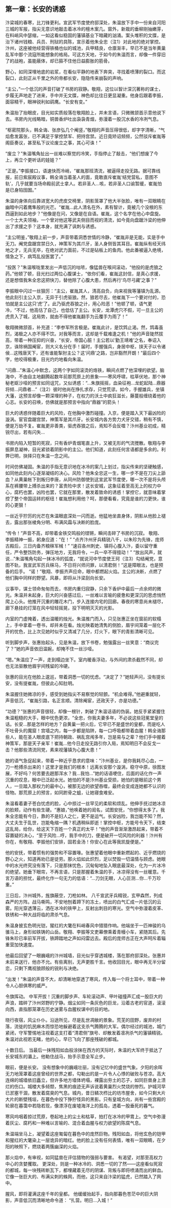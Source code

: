 ## 第一章：长安的诱惑

汴梁城的春寒，比刀锋更利。宣武军节度使府邸深处，朱温放下手中一份来自河阳三城的军报，指尖无意识地敲击着冰冷的檀木案几。窗外，新栽的垂柳刚抽嫩芽，在料峭风中瑟缩，一如这看似稳固的藩镇基业下暗藏的汹涌。案头堆积的文牒，是治下诸州钱粮、兵员、刑狱的具陈，宣示着他朱全忠（注1）对此地的绝对掌控。汴州，这座被他经营得铁桶也似的城池，兵甲精良，仓廪渐丰，早已不是当年黄巢乱军中那个流寇所能想象的格局。可这方天地，于如今的朱温而言，却像一件穿旧了的战袍，虽能蔽体，却已箍不住他日益膨胀的筋骨。

野心，如同深埋地底的岩浆，在看似平静的地表下奔突，寻找着喷薄的裂口。而这裂口，此刻正从千里之外的帝都长安，隐隐传来崩裂的声响。

“主公，”一个低沉的声音打破了书房的寂静。敬翔，这位以智计深沉著称的谋士，步履无声地走了进来，手中并无文牒，神色却比往日更显凝重。他身后跟着李振，面容精干，眼神锐利如鹞鹰。“长安有变。”

朱温抬了抬眼皮，目光如实质般落在敬翔脸上，并未言语，只微微颔首示意他说下去。书房内光线略暗，铜兽香炉吐出袅袅青烟，弥漫着一股沉水香的冷冽气息。

“枢密院那头，韩全诲、张彦弘几个阉竖，”敬翔的声音压得很低，却字字清晰，“气焰愈发嚣张，已不满足于掌控禁军、把持宫禁。近日竟矫诏频频，公然驳斥崔胤等阁臣奏议，甚至私下议论废立之事，其心可诛！”

“废立？”朱温嘴角扯出一丝难以察觉的冷笑，手指停止了敲击，“他们想废了今上，再立个更听话的娃娃？”

“正是。”李振接口，语速快而冷峭，“崔胤那班清流，被逼得走投无路。据可靠线报，前日紫宸殿议事，韩全诲当着圣人的面，竟敢直斥崔胤‘结党营私，意图不轨’，几乎就要当场命殿前武士拿人。若非圣人…咳，若非圣人口谕暂缓，崔胤怕是已身陷囹圄。”

朱温的身体向后靠进宽大的虎皮交椅里，阴影笼罩了他大半张脸，唯有一双眼睛在幽暗中闪着鹰隼般的光芒。“崔胤…此人清名在外，素有智计，竟被几个没根的东西逼到如此地步？”他像是在问，又像是在自语。崔胤，这个名字在他心中盘旋。一个士大夫领袖，一个曾对他这等武夫侧目而视的清流，如今竟向盘踞汴梁的他伸出了求援之手？这本身，就充满了讽刺与诱惑。

“主公明鉴，”敬翔上前一步，声音带着洞悉世情的冷静，“崔胤非是无能，实是手中无刀。阉党盘踞宫禁日久，神策军为其爪牙，圣人身侧皆其耳目。崔胤纵有经天纬地之才，无兵无卒，在绝对武力面前，不过是砧板上的鱼肉。他此番被逼入绝境，情急之下，病笃乱投医罢了。”

“投医？”朱温喉咙里发出一声低沉的咕哝，像猛兽在喉间滚动，“他投的是虎狼之药。”他顿了顿，目光扫过两位心腹谋士，“依你们看，崔胤这封信，是真心求援，还是想借我朱全忠这把快刀，替他除了心腹大患，然后再行‘鸟尽弓藏’之事？”

李振眼中闪过一丝狠厉：“主公，崔胤其人，清高自负，向来视我等藩镇为乱源。他此刻引主公入京，无异于引虎驱狼。然，狼若尽去，他崔胤下一个要对付的，恐怕就是主公这只‘虎’了。此乃驱虎吞狼之计，用心险恶！”他顿了顿，语气更冷，“不过，他高估了自己，也低估了主公。长安，龙潭虎穴不假，可一旦主公的虎贲入了城，这局势，就由不得他崔胤翻手为云覆手为雨了！”

敬翔微微颔首，补充道：“李参军所言极是。崔胤此计，是饮鸩止渴。然，鸩毒虽烈，渴极之人亦不得不饮。对我等而言，这却是千载难逢之机！”他的声音陡然拔高，带着一种压抑的兴奋，“长安，帝国心脏！主公若以‘勤王靖难’之名，奉诏入京，诛除祸国阉宦，则大义名分在手！届时，手握强兵，身居中枢，挟天子以令诸侯…这残唐天下，还有谁能掣肘主公？这‘问鼎’之路，岂非豁然开朗！”最后四个字，他咬得极重，目光灼灼地看向朱温。

“问鼎…”朱温心中默念，这两个字如同滚烫的烙铁，瞬间点燃了他深埋的欲望。脑海中，不由自主地翻腾起数年前那荒原上的景象——寒风呼啸，枯草伏地，那个神秘老妪沙哑的预言如同诅咒，又似诱惑：“…朱旗摇摇，血染征袍…龙蛇起陆…鼎器将倾…问鼎者…”（注2）彼时他尚在挣扎求存，只觉荒谬。如今，手握雄兵，坐镇大藩，这预言却像一颗深埋的种子，在权力的沃土中疯狂滋长，藤蔓般缠绕着他的心志。长安的召唤，仿佛就是那预言中指向“鼎器”的箭头！

巨大的诱惑伴随着巨大的风险，在他胸中激烈碰撞。入京，便是踏入天下最凶险的漩涡。宦官盘踞宫禁，神策军是其爪牙。长安城内各方势力犬牙交错，稍有不慎，便是万劫不复。崔胤更非善类，驱虎吞狼之后，焉知不会反噬？汴州基业初成，精锐尽出，若有闪失…

书房内陷入短暂的死寂，只有香炉青烟笔直上升，又被无形的气流搅散。敬翔与李振屏息凝神，目光紧锁着阴影中的主公。他们知道，此刻任何言语都是多余的。利弊已明，抉择只在朱温一念之间。

时间仿佛凝固。朱温的手指无意识地在冰冷的案几上划过，指尖传来的坚硬触感，如同他此刻内心逐渐凝结的决心。风险？他朱全忠这一生，哪一步不是在刀尖上舔血？从黄巢帐下到叛归李唐，从同州防御使到这宣武军节度使，哪一次不是将头颅系在裤腰带上搏杀出来的？富贵险中求！这长安城，这象征着至高无上的权力中心，腐朽也罢，凶险也罢，它就在那里，散发着致命的诱惑！掌控它，就意味着掌控了整个帝国运转的枢纽！崔胤想利用他？呵，那便看看，究竟是谁的刀更快，谁的心更狠！

一丝近乎狞厉的光芒在朱温眼底深处一闪而逝。他猛地坐直身体，阴影从他脸上褪去，露出那张棱角分明、布满风霜与决断的脸庞。

“传令！”声音不高，却带着金铁交鸣般的铿锵，瞬间击碎了书房的沉寂。
敬翔、李振精神一振，躬身应道：“在！”
“点齐汴州牙兵精锐八千，以朱珍为先锋，庞师古殿后，三日内备齐粮秣军械！”
“速召各州刺史、镇将心腹入汴，委以留守重任，严令整饬防务，弹压地方，无我将令，一兵一卒不得擅动！”
“放出风声，就说…”朱温嘴角勾起一抹冰冷的弧度，“就说河中节度使王珂（注3）勾结阉党，意图不轨，我宣武军厉兵秣马，不日将兴师问罪，以清君侧！”这是障眼法，也是预备的后手。
“诺！”敬翔、李振齐声应命，眼中都燃起火焰。主公的决断，点燃了他们胸中同样的野望。风暴，即将从汴梁刮向长安。

议事毕，谋士领命匆匆而去，书房内重归寂静，只余下香炉中最后一点余烬的微光。朱温并未起身，巨大的兴奋感过后，一丝难以言喻的疲惫和更深沉的思虑悄然爬上心头。他推开沉重的雕花木门，步入连接内宅的回廊。春夜的寒意尚未褪尽，廊下悬挂的灯笼在风中轻轻摇晃，投下明明灭灭的光影。

内室的门虚掩着，透出温暖的烛光。朱温推门而入，只见张惠正坐在窗前的软榻上，手中拿着一卷书，却并未在看。烛光映着她清隽的侧脸，眉宇间笼着一层化不开的忧色，比上次见她时似乎又清减了几分，灯火下，眼下的青影清晰可见。

听到脚步声，张惠抬起头，见是朱温，放下书卷，勉强露出一丝笑意：“商议完了？”她的声音依旧温婉，却掩不住一丝沙哑。

“嗯。”朱温应了一声，走到榻边坐下。室内暖香浮动，与外间的肃杀截然不同，却也无法驱散他眉宇间残留的冷硬。

张惠的目光在他脸上逡巡，带着洞悉一切的忧虑。“决定了？”她轻声问，没有提长安，没有提崔胤，但彼此心知肚明。

朱温握住她微凉的手，感受到她指尖不易察觉的轻颤。“机会难得。”他避重就轻，声音低沉，“崔胤引路，名正言顺。清除阉宦，还政天子，亦是功德。”

“功德？”张惠的声音很轻，却像一根针，刺破了朱温话语的伪装。她反手紧紧握住朱温粗糙的大手，眼中忧色更浓，“全忠，你我夫妻多年，不必说这些冠冕堂皇的话。长安…那是怎样的地方？自黄巢一把火后，它早已不是盛世的皇都，而是吃人不吐骨头的魔窟！宫墙之内，每一步都是陷阱，每一口呼吸都带着血腥！韩全诲那些人，能在圣人眼皮底下把持朝政、祸乱宫闱多年，岂是易与之辈？他们手中握着神策军，那是天子亲军！崔胤…他今日走投无路引你入局，焉知明日不会反戈一击？他那些清流同党，素来视藩镇为心腹大患！”

她的语气急促起来，带着一种近乎恳求的意味：“汴州基业，是你我耗尽心血，一刀一枪搏杀出来的！这里才是我们的根本！远离长安那个漩涡，稳守中原，徐图发展，不好吗？何苦要去趟那浑水？我…我怕…”她的话语哽住，后面的话化作一声沉重的叹息，眼中已泛起水光。她怕的不是汴州基业受损，她怕的是眼前这个男人，一旦踏入那权力的最中心，被那无边的欲望吞噬，最终会变成连她都不认识的怪物。那荒原上的预言，如同跗骨之蛆，让她寝食难安。

朱温看着妻子苍白忧虑的脸，心中掠过一丝罕见的柔软和烦乱。他伸手抚过她冰凉的脸颊，动作有些生硬。“惠娘，”他唤着她的闺名，试图安抚，“你想得太多了。我朱全忠能有今日，靠的不是妇人之仁，更不是运气。长安凶险，我岂能不知？然，大丈夫生于乱世，岂能龟缩一隅？机遇稍纵即逝！掌控中枢，方能号令天下，结束这乱局，给你，给这天下百姓一个真正的太平！”他的声音渐渐激昂起来，带着不容置疑的决心，“至于风险…哼，我手中的刀，便是破开一切风险的利器！汴州有你在，有敬翔、李振他们安排，固若金汤！你安心在此等我凯旋便是。”

他的安抚，带着惯有的强势和不容置喙。张惠望着他眼中重新燃起的、近乎燃烧的野心之火，知道再劝已是徒劳。那火焰如此炽烈，足以焚毁一切温情与顾虑。她眼中的水光终究没有落下，只是那抹忧色，沉甸甸地坠入眼底最深处，化为一片冰冷的绝望。她垂下眼帘，不再言语，只是那握着朱温的手，冰凉得没有一丝暖意。千言万语的担忧，最终化作一句无力的低语：“…刀剑无眼，人心叵测…你…千万珍重。”

三日后，汴州城外，旌旗蔽空，刀枪如林。
八千宣武牙兵精锐，玄甲森然，列成森严的方阵。战马嘶鸣，不安地刨着蹄下的冻土，喷出的白气汇成一片低沉的云雾。阳光穿透薄云，洒在冰冷的铁甲上，反射出刺目的寒光。空气中弥漫着皮革、铁锈和一种大战将临的肃杀气息。

朱温身披玄色明光铠，猩红的大氅在料峭春风中猎猎作响。他端坐于一匹神骏的乌骓马上，身形如铁铸的山岳。敬翔、李振等文吏幕僚乘着青幔小车，紧随其后。先锋朱珍已率前军开拔，铁蹄踏地之声如闷雷远去。殿后的庞师古正在大声呵斥着辎重营加快速度。

他最后回望了一眼巍峨的汴州城墙，目光似乎穿透城楼，落在那府邸深处。张惠并未前来送行，他亦不允。有些离别，无声更胜千言。他收回目光，眼中再无半分留恋，只剩下鹰视狼顾般的锐利与决绝。

“出发！”朱温的声音不大，却清晰地穿透了寒风，传入每一个将士耳中，带着一种令人心胆俱寒的威严。

令旗挥动。
中军开拔！沉重的脚步声、车轮滚动声、甲叶碰撞声汇成一股巨大的声浪，踏碎了汴州郊野的宁静。烟尘如同一条灰色的巨龙，沿着古老的官道，滚滚向西，直指那笼罩在历史迷雾与血腥权谋中的目的地。

晓行夜宿，风尘仆仆。沿途所见，尽是乱世凋敝的景象。荒芜的田野，废弃的村落，流徙的饥民麻木而惊恐地躲避着这支杀气腾腾的大军。偶尔经过的城池，城门紧闭，守军警惕地注视着这支打着“清君侧”旗号、却散发着凛冽杀气的藩镇精锐。朱温对此视若无睹，他的心，早已飞向了那座残破的都城。

十数日后。
当最后一抹残阳如血般涂抹在西方的天际时，朱温的大军终于抵达了长安城东的灞上。他勒住战马，抬手示意全军止步。

眼前，便是长安。
没有想象中的巍峨壮丽，没有记忆中的盛世气象。夕阳的余晖无力地笼罩着这座曾经的世界之都，勾勒出的是一片令人心悸的破败与苍凉。高大连绵的城墙依旧矗立，但许多地方墙体坍塌，裸露出夯土的芯子，如同巨兽身上溃烂的伤口。城楼大多倾颓，焦黑的痕迹无声诉说着黄巢烈火焚烧的惨烈。护城河早已淤塞干涸，散发着腐臭的气息。城内，昔日鳞次栉比的坊市屋舍，如今只剩大片大片的断壁残垣，在暮色中投下狰狞怪异的黑影。只有皇城方向，尚有一些宫殿的轮廓在暮霭中若隐若现，像漂浮在废墟海洋上的孤岛，透着一股垂死的暮气。

寒风呜咽着掠过荒原，卷起地上的尘土和枯草，拍打在冰冷的甲胄上。空气中弥漫着灰尘、腐朽和一种难以言喻的、混合着血腥与权力欲望的陈腐气息。

朱温端坐马上，凝望着这座匍匐在暮色中的庞然巨物。残阳如血，将他玄色的铠甲和猩红的大氅染上一层诡异的暗红。他的脸上没有任何表情，唯有一双眼睛，在夕阳的映照下，燃烧着两簇幽深的火焰。

那火焰中，有审视，如同猛兽在评估猎物的强弱与要害。
有渴望，对那至高权力中心的贪婪攫取。
更深处，则是一种冰冷的、洞悉一切的了然——这座看似死寂的都城，每一块残砖断瓦下，都埋藏着无尽的阴谋、背叛与即将喷涌而出的鲜血。它像一张巨大的、布满尖刺的蛛网，而他，这只来自汴梁的猛虎，已然踏入了网中。

腥风，即将灌满这座千年的皇都。
他缓缓抬起手，指向那暮色苍茫中的巨大阴影，声音低沉而清晰地命令道：
“扎营。明日…入城！”
